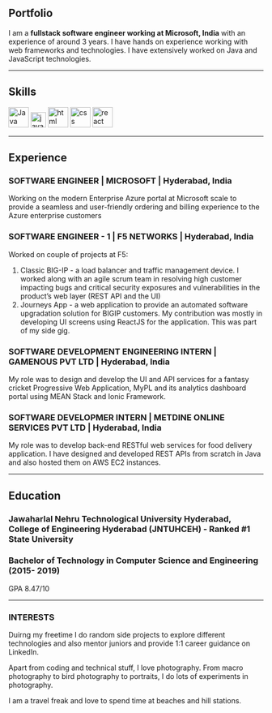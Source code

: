 ## Portfolio

I am a **fullstack software engineer working at Microsoft, India** with an experience of around 3 years. I have hands on experience working with web frameworks and technologies. I have extensively worked on Java and JavaScript technologies.

---

## Skills

<p align='left'>
  <img src="https://1000logos.net/wp-content/uploads/2020/09/Java-Logo.jpg" alt="Java" width="auto" height="40"/>
  <img src='https://upload.wikimedia.org/wikipedia/commons/6/6a/JavaScript-logo.png' height='30' width='auto' alt="javascript">
  <img src="https://upload.wikimedia.org/wikipedia/commons/thumb/6/61/HTML5_logo_and_wordmark.svg/2048px-HTML5_logo_and_wordmark.svg.png" alt="html" width="40" height="40">
  <img src='https://upload.wikimedia.org/wikipedia/commons/thumb/d/d5/CSS3_logo_and_wordmark.svg/1200px-CSS3_logo_and_wordmark.svg.png' alt="css" width="40" height="40">
  <img src="https://upload.wikimedia.org/wikipedia/commons/thumb/a/a7/React-icon.svg/1280px-React-icon.svg.png" alt="react" width="auto" height="40"/>
</p>

---

## Experience

### SOFTWARE ENGINEER | MICROSOFT | Hyderabad, India

Working on the modern Enterprise Azure portal at Microsoft scale to provide a seamless and user-friendly ordering and billing experience to the Azure enterprise customers

### SOFTWARE ENGINEER - 1 | F5 NETWORKS | Hyderabad, India

Worked on couple of projects at F5:
1. Classic BIG-IP - a load balancer and traffic management device. I worked along with an agile scrum team in resolving high customer impacting bugs and critical security exposures and vulnerabilities in the product’s web layer (REST API and the UI)
2. Journeys App - a web application to provide an automated software upgradation solution for BIGIP customers. My contribution was mostly in developing UI screens using ReactJS for the application. This was part of my side gig.

### SOFTWARE DEVELOPMENT ENGINEERING INTERN | GAMENOUS PVT LTD | Hyderabad, India

My role was to design and develop the UI and API services for a fantasy cricket Progressive Web Application, MyPL and its analytics dashboard portal using MEAN Stack and Ionic Framework.

### SOFTWARE DEVELOPMER INTERN | METDINE ONLINE SERVICES PVT LTD | Hyderabad, India

My role was to develop back-end RESTful web services for food delivery application. I have designed and developed REST APIs from scratch in Java and also hosted them on AWS EC2 instances.

---

## Education

### **Jawaharlal Nehru Technological University Hyderabad, College of Engineering Hyderabad (JNTUHCEH)** - Ranked #1 State University
### Bachelor of Technology in Computer Science and Engineering (2015- 2019)
GPA 8.47/10

---

### INTERESTS
Duirng my freetime I do random side projects to explore different technologies and also mentor juniors and provide 1:1 career guidance on LinkedIn.

Apart from coding and technical stuff, I love photography. From macro photography to bird photography to portraits, I do lots of experiments in photography.

I am a travel freak and love to spend time at beaches and hill stations.
